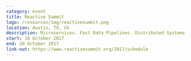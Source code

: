 ```yaml
---
category: event
title: Reactive Summit
logo: /resources/img/reactivesummit.png
location: Austin, TX, US
description: Microservices. Fast Data Pipelines. Distributed Systems
start: 18 October 2017
end: 20 October 2017
link-out: https://www.reactivesummit.org/2017/schedule
---
```

